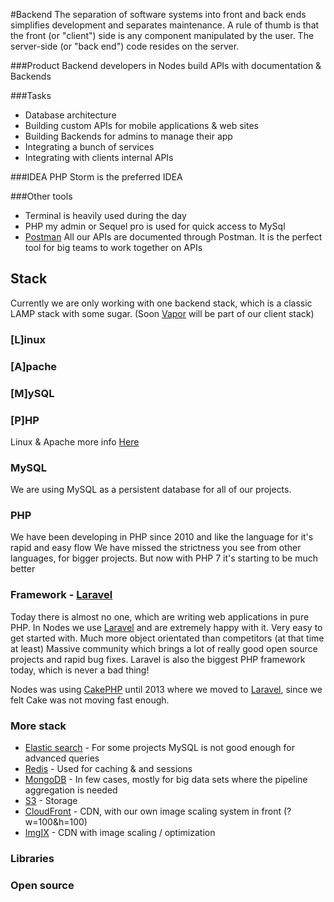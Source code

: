 #Backend
The separation of software systems into front and back ends simplifies development and separates maintenance. A rule of thumb is that the front (or "client") side is any component manipulated by the user. The server-side (or "back end") code resides on the server.

###Product
Backend developers in Nodes build APIs with documentation & Backends 

###Tasks
 - Database architecture
 - Building custom APIs for mobile applications & web sites
 - Building Backends for admins to manage their app
 - Integrating a bunch of services
 - Integrating with clients internal APIs

###IDEA
PHP Storm is the preferred IDEA

###Other tools
 - Terminal is heavily used during the day
 - PHP my admin or Sequel pro is used for quick access to MySql
 - [Postman](https://www.getpostman.com/) All our APIs are documented through Postman. It is the perfect tool for big teams to work together on APIs

## Stack

Currently we are only working with one backend stack, which is a classic LAMP stack with some sugar.
(Soon [Vapor](https://vapor.codes/) will be part of our client stack)

### [L]inux
### [A]pache
### [M]ySQL
### [P]HP

Linux & Apache more info [Here](https://engineering.nodesagency.com/our-stacks/operations/)

### MySQL

We are using MySQL as a persistent database for all of our projects. 

### PHP 

We have been developing in PHP since 2010 and like the language for it's rapid and easy flow
We have missed the strictness you see from other languages, for bigger projects. But now with PHP 7 it's starting to be much better

### Framework - [Laravel](https://laravel.com/)

Today there is almost no one, which are writing web applications in pure PHP.
In Nodes we use [Laravel](https://laravel.com/) and are extremely happy with it. Very easy to get started with. Much more object orientated than competitors (at that time at least) 
Massive community which brings a lot of really good open source projects and rapid bug fixes.
Laravel is also the biggest PHP framework today, which is never a bad thing!
 
Nodes was using [CakePHP](http://cakephp.org/) until 2013 where we moved to [Laravel](https://laravel.com/), since we felt Cake was not moving fast enough.  

### More stack
 - [Elastic search](https://www.elastic.co/) - For some projects MySQL is not good enough for advanced queries
 - [Redis](http://redis.io/) - Used for caching & and sessions 
 - [MongoDB](https://www.mongodb.com/) - In few cases, mostly for big data sets where the pipeline aggregation is needed
 - [S3](https://aws.amazon.com/documentation/s3/) - Storage
 - [CloudFront](https://aws.amazon.com/cloudfront/) - CDN, with our own image scaling system in front (?w=100&h=100)
 - [ImgIX](https://http://imgix.com/) - CDN with image scaling / optimization 

### Libraries

### Open source
